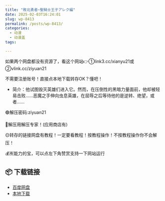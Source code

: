 ```yaml
---
title: "敗北勇者~聖騎士王子アレク編"
date: 2025-02-03T16:24:01
slug: wp-8413
permalink: /posts/wp-8413/
categories:
  - 动漫
  - 动漫盖
tags:

---
```


如果两个网盘都没有资源了，看这个网站👉①link3.cc/xianyu21或②vlink.cc/ziyuan21

不需要注册账号！直接点本地下载转存OK？懂吧！

*   简介：他试图毁灭英雄们进入它。然而，在压倒性的黑暗力量面前，他却被轻易击败……恶魔之手伸向虫息英雄，在屈辱之后等待他的是逆转、绝望，或者……

🟢解压密码:ziyuan21

🔵解压用解压专家！(应用商店有)

🟡转存的链接网盘有教程！一定要看教程！按教程操作！不按教程操作你不会解压！

💰🈶能力的宝，可以点左下角赞赏支持一下网站运行

## 📦 下载链接
- [百度网盘](https://blziyuan21.com/pay-download/8413?key=cc0af78bc0&down_id=0)
- [本地下载](https://blziyuan21.com/pay-download/8413?key=cc0af78bc0&down_id=1)

